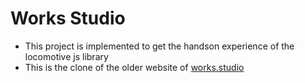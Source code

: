 # Works Studio
* This project is implemented to get the handson experience of the locomotive js library
* This is the clone of the older website of [works.studio](works.studio)
